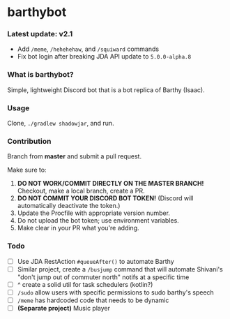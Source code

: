 # barthybot

### Latest update: v2.1

- Add `/meme`, `/hehehehaw`, and `/squiward` commands
- Fix bot login after breaking JDA API update to `5.0.0-alpha.8`

### What is barthybot?

Simple, lightweight Discord bot that is a bot replica of Barthy (Isaac).

### Usage

Clone, `./gradlew shadowjar`, and run.

### Contribution

Branch from **master** and submit a pull request.

Make sure to:

1. **DO NOT WORK/COMMIT DIRECTLY ON THE MASTER BRANCH!** Checkout, make a local branch, create a PR.
2. **DO NOT COMMIT YOUR DISCORD BOT TOKEN!** (Discord will automatically deactivate the token.)
3. Update the Procfile with appropriate version number.
4. Do not upload the bot token; use environment variables.
5. Make clear in your PR what you're adding.

### Todo

- [ ] Use JDA RestAction `#queueAfter()` to automate Barthy
- [ ] Similar project, create a `/busjump` command that will automate Shivani's "don't jump out of commuter north" notifs at a specific time
- [ ] ^ create a solid util for task schedulers (kotlin?)
- [ ] `/sudo` allow users with specific permissions to sudo barthy's speech
- [ ] `/meme` has hardcoded code that needs to be dynamic
- [ ] **(Separate project)** Music player
